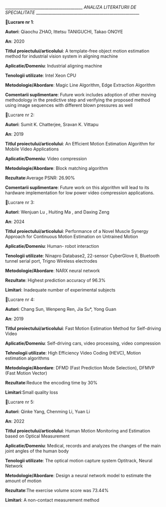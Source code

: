 _______________________________________ _ANALIZA LITERATURII DE SPECIALITATE_ ____________________________________________________


🔸**Lucrare nr 1**:


 **Autori**: Qiaochu ZHAO, Ittetsu TANIGUCHI, Takao ONOYE
 
 **An**: 2020
 
 **Titlul proiectului/articolului**: A template-free object motion estimation method for industrial vision system in aligning machine
 
 **Aplicatie/Domeniu**: Industrial aligning machine
 
 **Tenologii utilizate**: Intel Xeon CPU
 
 **Metodologie/Abordare**: Magic Line Algorithm, Edge Extraction Algorithm
 
 **Comentarii suplimentare**: Future work includes adoption of other moving methodology in the predictive step and verifying the proposed method using image sequences with different blown pressures as well


 🔸Lucrare nr 2:
 

 **Autori**: Sumit K. Chatterjee, Sravan K. Vittapu
 
 **An**: 2019
 
 **Titlul proiectului/articolului**: An Efficient Motion Estimation Algorithm for Mobile Video Applications
 
 **Aplicatie/Domeniu**: Video compression
 
 **Metodologie/Abordare**: Block matching algorithm
 
 **Rezultate**:Average PSNR: 26.90%
 
 **Comentarii suplimentare**: Future work on this algorithm will lead to its hardware implementation for low power video compression applications.
 

🔸Lucrare nr 3:


 **Autori**: Wenjuan Lu , Huiting Ma , and Daxing Zeng
 
 **An**: 2024
 
 **Titlul proiectului/articolului**: Performance of a Novel Muscle Synergy Approach for Continuous Motion Estimation on Untrained Motion
 
 **Aplicatie/Domeniu**: Human- robot interaction
 
 **Tenologii utilizate**: Ninapro Database2, 22-sensor CyberGlove II, Bluetooth tunnel serial port,  Trigno Wireless electrodes
 
 **Metodologie/Abordare**: NARX neural network
 
 **Rezultate**: Highest prediction accuracy of 96.3%
 
 **Limitari**: Inadequate number of experimental subjects
 

🔸Lucrare nr 4:


 **Autori**: Chang Sun, Wenpeng Ren, Jia Su*, Yong Guan
 
 **An**: 2019
 
 **Titlul proiectului/articolului**: Fast Motion Estimation Method for Self-driving Video
 
 **Aplicatie/Domeniu**: Self-driving cars, video processing, video compression
 
 **Tehnologii utilizate**: High Efficiency Video Coding (HEVC), Motion estimation algorithms
 
 **Metodologie/Abordare**: DFMD (Fast Prediction Mode Selection), DFMVP (Fast Motion Vector)
 
 **Rezultate**:Reduce the encoding time by 30%
 
 **Limitari**:Small quality loss
 

🔸Lucrare nr 5:


 **Autori**: Qinke Yang, Chenming Li, Yuan Li
 
 **An**: 2022
 
 **Titlul proiectului/articolului**: Human Motion Monitoring and Estimation based on Optical Measurement
 
 **Aplicatie/Domeniu**: Medical, records and analyzes the changes of the main joint angles of the human body
 
 **Tenologii utilizate**: The optical motion capture system Optitrack, Neural Network
 
 **Metodologie/Abordare**: Design a neural network model to estimate the amount of motion
 
 **Rezultate**:The exercise volume score was 73.44%
 
 **Limitari**: A non-contact measurement method

